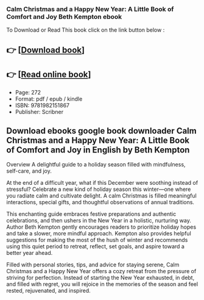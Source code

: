 ### Calm Christmas and a Happy New Year: A Little Book of Comfort and Joy Beth Kempton ebook

To Download or Read This book click on the link button below :

## 👉  [**[Download book](http://ebooksharez.info/download.php?group=book&from=github.com&id=720993&lnk=1079 "Download book")**]

## 👉  [**[Read online book](http://ebooksharez.info/download.php?group=book&from=github.com&id=720993&lnk=1079 "Read online book")**]


* Page: 272
* Format: pdf / epub / kindle
* ISBN: 9781982151867
* Publisher: Scribner



## Download ebooks google book downloader Calm Christmas and a Happy New Year: A Little Book of Comfort and Joy in English by Beth Kempton


Overview
A delightful guide to a holiday season filled with mindfulness, self-care, and joy.
 
 At the end of a difficult year, what if this December were soothing instead of stressful? Celebrate a new kind of holiday season this winter—one where you radiate calm and cultivate delight. A calm Christmas is filled meaningful interactions, special gifts, and thoughtful observations of annual traditions.
 
 This enchanting guide embraces festive preparations and authentic celebrations, and then ushers in the New Year in a holistic, nurturing way. Author Beth Kempton gently encourages readers to prioritize holiday hopes and take a slower, more mindful approach. Kempton also provides helpful suggestions for making the most of the hush of winter and recommends using this quiet period to retreat, reflect, set goals, and aspire toward a better year ahead.
 
 Filled with personal stories, tips, and advice for staying serene, Calm Christmas and a Happy New Year offers a cozy retreat from the pressure of striving for perfection. Instead of starting the New Year exhausted, in debt, and filled with regret, you will rejoice in the memories of the season and feel rested, rejuvenated, and inspired.



